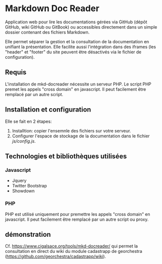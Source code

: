 # Markdown Doc Reader

Application web pour lire les documentations gérées via GitHub (dépôt GitHub, wiki GitHub ou GitBook) ou accessibles directement dans un simple dossier contenant des fichiers Markdown.

Elle permet séparer la gestion et la consultation de la documentation en unifiant la présentation.
Elle facilite aussi l'intégration dans des iframes (les "header" et "footer" du site peuvent être désactivés via le fichier de configuration).

## Requis

L'installation de mkd-docreader nécessite un serveur PHP.
Le script PHP premet les appels "cross domain" en javascript. Il peut facilement être remplacé par un autre script.

## Installation et configuration

Elle se fait en 2 étapes:

1. Installtion: copier l'ensemnle des fichiers sur votre serveur.
2. Configurer l'espace de stockage de la documentation dans le fichier _js/config.js_.

## Technologies et bibliothèques utilisées

### Javascript

- Jquery
- Twitter Bootstrap
- Showdown

### PHP

PHP est utilisé uniquement pour premettre les appels "cross domain" en javascript.
Il peut facilement être remplacé par un autre script ou proxy.

## démonstration

Cf. https://www.cigalsace.org/tools/mkd-docreader/ qui permet la consultation en direct du wiki du module cadastrapp de georchestra (https://github.com/georchestra/cadastrapp/wiki).

